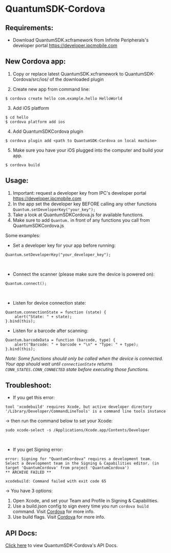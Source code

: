 # QuantumSDK-Cordova

## Requirements:
* Download QuantumSDK.xcframework from Infinite Peripherals's developer portal https://developer.ipcmobile.com

## New Cordova app:
1. Copy or replace latest QuantumSDK.xcframework to QuantumSDK-Cordova/src/ios/ of the downloaded plugin

2. Create new app from command line: <br>
```
$ cordova create hello com.example.hello HelloWorld
```

3. Add iOS platform <br>
```
$ cd hello
$ cordova platform add ios
```

4. Add QuantumSDKCordova plugin <br>
```
$ cordova plugin add <path to QuantumSDK-Cordova on local machine>
```

5. Make sure you have your iOS plugged into the computer and build your app.
```
$ cordova build
```

## Usage:
1. Important: request a developer key from IPC's developer portal https://developer.ipcmobile.com
2. In the app set the developer key BEFORE calling any other functions `Quantum.setDeveloperKey("your_key");`
3. Take a look at QuantumSDKCordova.js for available functions.
4. Make sure to add `Quantum.` in front of any functions you call from QuantumSDKCordova.js 

Some examples:
* Set a developer key for your app before running:
```
Quantum.setDeveloperKey("your_developer_key");
```
<br>

* Connect the scanner (please make sure the device is powered on):
```
Quantum.connect();
```
<br>

* Listen for device connection state:
```
Quantum.connectionState = function (state) {
    alert("State: " + state);
}.bind(this);
```

* Listen for a barcode after scanning:
```
Quantum.barcodeData = function (barcode, type) {
    alert("Barcode: " + barcode + "\n" + "Type: " + type);
}.bind(this);
```

*Note: Some functions should only be called when the device is connected. Your app should wait until `connectionState` returns `CONN_STATES.CONN_CONNECTED` state before executing those functions.*


## Troubleshoot:
* If you get this error:
```
tool 'xcodebuild' requires Xcode, but active developer directory '/Library/Developer/CommandLineTools' is a command line tools instance
```
 -> then run the command below to set your Xcode:

```
sudo xcode-select -s /Applications/Xcode.app/Contents/Developer
```
<br>

* If you get Signing error:
```
error: Signing for "QuantumCordova" requires a development team. Select a development team in the Signing & Capabilities editor. (in target 'QuantumCordova' from project 'QuantumCordova')
** ARCHIVE FAILED **

xcodebuild: Command failed with exit code 65
```

-> You have 3 options:
  1. Open Xcode, and set your Team and Profile in Signing & Capabilities.
  2. Use a build.json config to sign every time you run `cordova build` command. Visit [Cordova](https://cordova.apache.org/docs/en/10.x/guide/platforms/ios/#using-buildjson) for more info.
  3. Use build flags. Visit [Cordova](https://cordova.apache.org/docs/en/10.x/guide/platforms/ios/#using-flags) for more info.

## API Docs:
[Click here](https://infiniteperipherals.github.io/QuantumSDK-Cordova/) to view QuantumSDK-Cordova's API Docs.
